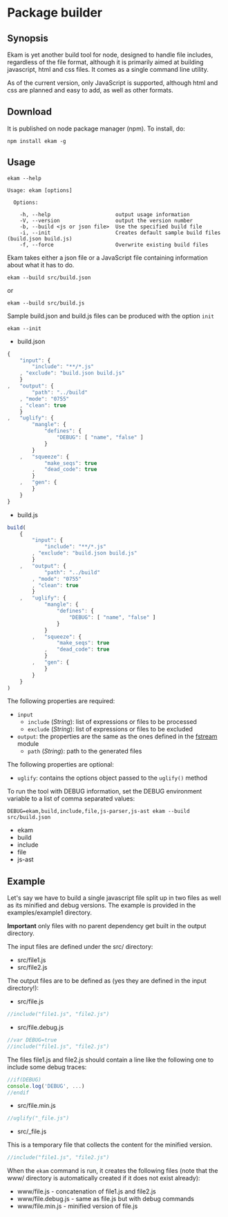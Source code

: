 # Package builder

## Synopsis

Ekam is yet another build tool for node, designed to handle file includes, regardless of the file format, although it is primarily aimed at building javascript, html and css files. It comes as a single command line utility.

As of the current version, only JavaScript is supported, although html and css are planned and easy to add, as well as other formats.


## Download

It is published on node package manager (npm). To install, do:

    npm install ekam -g


## Usage

    ekam --help

    Usage: ekam [options]

      Options:

        -h, --help                     output usage information
        -V, --version                  output the version number
        -b, --build <js or json file>  Use the specified build file
        -i, --init                     Creates default sample build files (build.json build.js)
    	-f, --force                    Overwrite existing build files



Ekam takes either a json file or a JavaScript file containing information about what it has to do.

	ekam --build src/build.json
or

	ekam --build src/build.js


Sample build.json and build.js files can be produced with the option `init`

	ekam --init

* build.json

``` javascript
{
	"input": {
		"include": "**/*.js"
	, "exclude": "build.json build.js"
	}
,	"output": {
		"path": "../build"
	, "mode": "0755"
	, "clean": true
	}
,	"uglify": {
		"mangle": {
			"defines": {
				"DEBUG": [ "name", "false" ]
			}
		}
	,	"squeeze": {
			"make_seqs": true
		,	"dead_code": true
		}
	,	"gen": {
		}
	}
}
```

* build.js

``` javascript
build(
	{
		"input": {
			"include": "**/*.js"
		, "exclude": "build.json build.js"
		}
	,	"output": {
			"path": "../build"
		, "mode": "0755"
		, "clean": true
		}
	,	"uglify": {
			"mangle": {
				"defines": {
					"DEBUG": [ "name", "false" ]
				}
			}
		,	"squeeze": {
				"make_seqs": true
			,	"dead_code": true
			}
		,	"gen": {
			}
		}
	}
)
```


The following properties are required:

* `input`
	* `include` (_String_): list of expressions or files to be processed
	* `exclude` (_String_): list of expressions or files to be excluded
* `output`: the properties are the same as the ones defined in the [fstream](https://github.com/isaacs/fstream) module
	* `path` (_String_): path to the generated files

The following properties are optional:

* `uglify`: contains the options object passed to the `uglify()` method

To run the tool with DEBUG information, set the DEBUG environment variable to a list of comma separated values:

	DEBUG=ekam,build,include,file,js-parser,js-ast ekam --build src/build.json

* ekam
* build
* include
* file
* js-ast


## Example

Let's say we have to build a single javascript file split up in two files as well as its minified and debug versions. The example is provided in the examples/example1 directory.

__Important__ only files with no parent dependency get built in the output directory.

The input files are defined under the src/ directory:

* src/file1.js
* src/file2.js

The output files are to be defined as (yes they are defined in the input directory!):

* src/file.js

``` javascript
//include("file1.js", "file2.js")
```

* src/file.debug.js

``` javascript
//var DEBUG=true
//include("file1.js", "file2.js")
```

The files file1.js and file2.js should contain a line like the following one to include some debug traces:

``` javascript
//if(DEBUG)
console.log('DEBUG', ...)
//endif
```

* src/file.min.js

``` javascript
//uglify("_file.js")
```

* src/_file.js

This is a temporary file that collects the content for the minified version.

``` javascript
//include("file1.js", "file2.js")
```

When the `ekam` command is run, it creates the following files (note that the www/ directory is automatically created if it does not exist already):

* www/file.js - concatenation of file1.js and file2.js
* www/file.debug.js - same as file.js but with debug commands
* www/file.min.js - minified version of file.js
